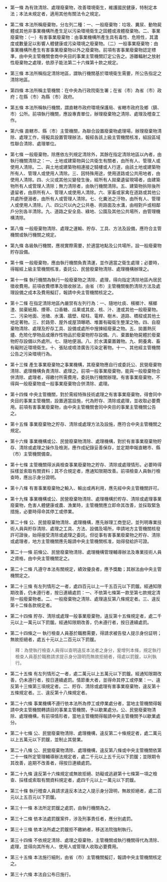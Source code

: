 * 第一條 為有效清除、處理廢棄物，改善環境衛生，維護國民健康，特制定本法；本法未規定者，適用其他有關法令之規定。

* 第二條 本法所稱廢棄物，分左列二種：一、一般廢棄物：垃圾、糞尿、動物屍體或其他非事業機構所產生足以污染環境衛生之固體或液體廢棄物。二、事業廢棄物：（一）有害事業廢棄物：由事業機構所產生具有毒性、危險性，其濃度或數量足以影響人體健康或污染環境之廢棄物。（二）一般事業廢棄物：由事業機構所產生有害事業廢棄物以外之廢棄物。前項有害事業廢棄物認定標準，由中央主管機關會商中央目的事業主管機關訂定公告之。游離輻射之放射性廢棄物之處理，依原子能法第二十六條第十款之規定。

* 第三條 本法所稱指定清除地區，謂執行機關基於環境衛生需要，所公告指定之清除地區。

* 第四條 本法所稱主管機關：在中央為行政院衛生署；在省（市）為省（市）政府；在縣（市）為縣（市）政府。

* 第五條 本法所稱執行機關，謂直轄市政府環境保護局、省轄市政府及鄉（鎮、市）公所。前項執行機關，應設專責單位，辦理廢棄物之清除、處理及稽查工作。

* 第六條 直轄市、縣（市）主管機關，為聯合設置廢棄物處理場，辦理廢棄物清除、處理工作，得擬具設置管理辦法，報經各該上級主管機關核准，組設區域性聯合清除、處理單位。

* 第七條 一般廢棄物，除應依左列規定清除外，其餘在指定清除地區以內者，由執行機關清除之：一、土地或建築物與公共衛生有關者，由所有人、管理人或使用人清除。二、與土地或建築物相連接之騎樓或人行道，由該土地或建築物所有人、管理人或使用人清除。三、因特殊用途，使用道路或公共用地者，由使用人清除。四、火災或其他災變發生後，經所有人拋棄遺留現場者，由建築物所有人或管理人清除；無力清除者，由執行機關清除。五、建築物拆除後所遺留者，由原所有人、管理人或使用人清除。六、家畜或家禽在道路或其他公共處所便溺者，由所有人或管理人清除。七、化糞池之汙物，由所有人、管理人或使用人清除。八、四公尺以內之公共巷、衖路面及水溝，由相對戶或相鄰戶分別各半清除。九、道路之安全島、綠地、公園及其他公共場所，由管理機構清除。

* 第八條 一般廢棄物清除、處理之運輸、貯存、工具、方法及設備，應符合主管機關或執行機關之規定。

* 第九條 各級執行機關，應視實際需要，於適當地點及公共場所，設一般廢棄物貯存設備。

* 第十條 一般廢棄物，應由執行機關負責清運，並作適當之衛生處理；必要時，得報經上級主管機關核准，委託公、民營廢棄物清除、處理機構辦理之。

* 第十一條 執行機關為執行一般廢棄物之清除、處理，得向指定清除地區內居民徵收費用。前項收費標準及徵收辦法，由省（市）主管機關衡酌清除方法及處理設備之成本及費用擬訂，報請中央主管機關核定之。

* 第十二條 在指定清除地區內嚴禁有左列行為：一、隨地吐痰、檳榔汁、檳榔渣、拋棄紙屑、煙蒂、口香糖、瓜果或其皮、核、汁、渣或其他一般廢棄物。二、污染地面、池塘、水溝、牆壁、樑柱、電桿、樹木、道路、橋樑或其他土地定著物。三、於路旁、屋外或屋頂曝晒、堆置有礙衛生整潔之物。四、自廢棄物清除、處理及貯存工具、設備或處所中搜揀經廢棄之物。五、拋置熱灰燼、危險化學物品或爆炸性物品於廢棄物貯存設備。六、棄置動物屍體於廢棄物貯存設備以外處所。七、隨地便溺。八、於水溝棄置雜物。九、飼養禽、畜有礙附近環境衛生。十、張貼或噴漆廣告污染定著物。十一、其他經主管機關公告之污染環境行為。

* 第十三條 產生事業廢棄物之事業機構，其廢棄物應自行或委託公、民營廢棄物清除、處理機構負責清除、處理之。前項一般事業廢棄物，能與一般廢棄物合併清除、處理者，得繳付所需費用，委託執行機關辦理。有害事業廢棄物，不得與一般廢棄物或一般事業廢棄物合併清除、處理。

* 第十四條 中央主管機關，對於需經特殊技術處理之有害事業廢棄物，得會同中央目的事業主管機關，設置適當設施，代為貯存、清除或處理，並收取必要費用。前項有害事業廢棄物，由中央主管機關會同中央目的事業主管機關公告之。

* 第十五條 事業廢棄物之貯存、清除或處理方法及設施，應符合中央主管機關之規定。

* 第十六條 事業機構或公、民營廢棄物清除、處理機構，對於有害事業廢棄物貯存、清除或處理之操作及檢測，應作成紀錄妥善保存，並定期申報直轄市、縣（市）主管機關備查。

* 第十七條 主管機關得派員檢查事業廢棄物之貯存、清除或處理情形。必要時得採樣並索取有關資料；其不合規定者，應通知限期改善。前項檢查人員執行檢查時，應出示身分證明。

* 第十八條 有害事業廢棄物之輸入、輸出或再利用，應先經中央主管機關許可。

* 第十九條 事業機構或公、民營廢棄物清除、處理機構於貯存、清除或處理事業廢棄物，危害人體健康或農、漁業時，主管機關應立即命其改善，並採取緊急措施，必要時得命其停工或停業。

* 第二十條 公、民營廢棄物清除、處理機構，應先辦理工商登記，並列明專業技術人員與貯存清除、處理之工具、方法、設備及場所，申請地方主管機關核發許可證後，始得接受清除或處理之委託。但從事有害事業廢棄物之貯存、清除或處理者，地方主管機關應先報請中央主管機關核准，始得發給許可證。

* 第二十一條 前條公、民營廢棄物清除、處理機構管理輔導辦法及專業技術人員之資格，由中央主管機關定之。

* 第二十二條 凡遵守本法有關規定，績效優良者，應予獎勵；其辦法由中央主管機關定之。

* 第二十三條 有左列情形之一者，處四百元以上一千五百元以下罰鍰。經通知限期改善，仍未遵行者，按日連續處罰：一、不依第七條第一款至第七款規定清除一般廢棄物者。二、一般廢棄物之清除、處理違反第八條規定者。三、違反第十二條各款規定者。

* 第二十四條 貯存、清除或處理一般事業廢棄物，違反第十五條規定者，處二千元以上一萬元以下罰鍰。經通知限期改善，仍未遵行者，按日連續處罰。

* 第二十四條之一 執行檢查人員基於職務需要，得請求被告發人提示身份証明；無故拒絕者，處五十元以上二百元以下罰鍰。

> 釋：為使執行檢查人員得以查明違反本法者之身分，爰增列本條，規定執行檢查人員基於職務請求提示身分證明而無故拒絕者，得處以罰鍰，以利執行。

* 第二十五條 有左列情形之一者，處二萬元以上五萬元以下罰鍰。經通知限期改善，仍未遵行者，按日連續處罰。情節重大者，並得命其停工或停業：一、違反第十三條第三項規定者。二、貯存、清除或處理有害事業廢棄物，違反第十五條規定者。三、違反第十八條規定者。

* 第二十六條 事業機構不遵行依本法所為停工或停業處分者，當地主管機關得報請中央主管機關轉請目的事業主管機關，予以歇業處分。公、民營廢棄物清除、處理機構，有前項情形者，當地主管機關得報請中央主管機關予以歇業處分。

* 第二十七條 公、民營廢棄物清除、處理機構，違反第二十條規定者，處二萬元以上五萬元以下罰鍰，並制止其營業。

* 第二十八條 公、民營廢棄物清除、處理機構，違反第八條或中央主管機關依第二十一條所定管理輔導辦法規定者，處二千元以上五千元以下罰鍰；並限期令其改善，逾期不改善者，得按日連續處罰。

* 第二十九條 違反第十六條規定或無故拒絕、妨礙或逃避第十七條第一項之檢查、採樣或索取有關資料規定者，處四千元以上一萬元以下罰鍰。

* 第三十條 執行稽查人員請求違反本法之人提示身分證明，無故拒絕者，處二百元以上五百元以下罰鍰。

* 第三十一條 本法所定罰鍰之處罰，由執行機關為之。

* 第三十二條 依本法處罰鍰案件，涉及刑事責任者，應分別處罰。

* 第三十三條 依本法所處之罰鍰拒不繳納者，移送法院強制執行。

* 第三十四條 不依規定清除、處理之廢棄物，主管機關或執行機關得代為清除、處理，並得向其所有人、使用人或管理人收取必要費用。

* 第三十五條 本法施行細則，由省（市）主管機關擬訂，報請中央主管機關核定之。

* 第三十六條 本法自公布日施行。

